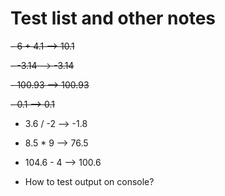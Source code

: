 # Test list and other notes

~~- 6 + 4.1 --> 10.1~~

~~- -3.14 --> -3.14~~

~~- 100.93 --> 100.93~~

~~- 0.1 --> 0.1~~

- 3.6 / -2 --> -1.8 

- 8.5 * 9 --> 76.5 

- 104.6 - 4 --> 100.6

- How to test output on console?